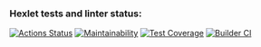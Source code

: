 ### Hexlet tests and linter status:
[![Actions Status](https://github.com/SonOfSteveJobs/frontend-project-46/workflows/hexlet-check/badge.svg)](https://github.com/SonOfSteveJobs/frontend-project-46/actions)
[![Maintainability](https://api.codeclimate.com/v1/badges/1e9681e02a15b8354d21/maintainability)](https://codeclimate.com/github/SonOfSteveJobs/frontend-project-46/maintainability)
[![Test Coverage](https://api.codeclimate.com/v1/badges/1e9681e02a15b8354d21/test_coverage)](https://codeclimate.com/github/SonOfSteveJobs/frontend-project-46/test_coverage)
[![Builder CI](https://github.com/SonOfSteveJobs/frontend-project-46/actions/workflows/projectCI.yml/badge.svg)](https://github.com/SonOfSteveJobs/frontend-project-46/actions/workflows/projectCI.yml)